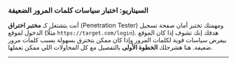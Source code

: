 
### **السيناريو: اختبار سياسات كلمات المرور الضعيفة**

أنت بتشتغل كـ **مختبر اختراق** (Penetration Tester) ومهمتك تختبر أمان صفحة تسجيل الدخول لموقع (مثلًا `https://target.com/login`). هدفك إنك تشوف إذا كان الموقع بيفرض سياسات قوية لكلمات المرور وإذا كان ممكن يتخترق بسهولة بسبب كلمات مرور ضعيفة. هنا هشرحلك **الخطوة الأولى** بالتفصيل مع كل المحاولات اللي ممكن تعملها.

---

